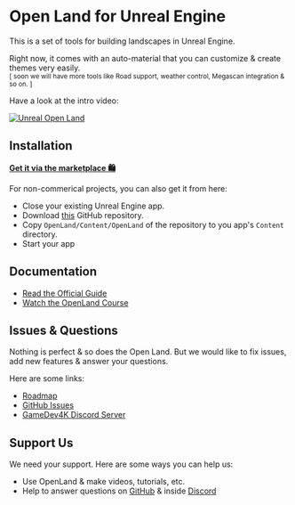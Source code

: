 # Open Land for Unreal Engine

This is a set of tools for building landscapes in Unreal Engine.

Right now, it comes with an auto-material that you can customize & create themes very easily. <br/>
<sup>[ soon we will have more tools like Road support, weather control, Megascan integration & so on. ]</sup>

Have a look at the intro video:

[![Unreal Open Land](https://user-images.githubusercontent.com/50838/105540232-e278cd80-5d1b-11eb-9699-a61a2fb2235c.png)](https://www.youtube.com/watch?v=QJ6SIh2DGeU)

## Installation

**[Get it via the marketplace 🛍️](https://www.unrealengine.com/marketplace/en-US/product/openland-customizable-landscape-auto-material)**

For non-commerical projects, you can also get it from here:

* Close your existing Unreal Engine app.
* Download [this](https://github.com/GameDev4K/unreal-openland/archive/refs/heads/main.zip) GitHub repository.
* Copy `OpenLand/Content/OpenLand` of the repository to you app's `Content` directory.
* Start your app

## Documentation

* [Read the Official Guide](https://www.notion.so/OpenLand-Documentation-2268081d3b8e4a49a0d824a7ab0b7b44)
* [Watch the OpenLand Course](https://www.youtube.com/playlist?list=PLsyGu3bA_w_C-63BvSRRrGc_TgQM5gjEi)

## Issues & Questions

Nothing is perfect & so does the Open Land. But we would like to fix issues, add new features & answer your questions.

Here are some links:

* [Roadmap](https://github.com/orgs/GDi4K/projects/1)
* [GitHub Issues](https://github.com/GDi4K/unreal-open-land/issues)
* [GameDev4K Discord Server](https://discord.gg/DK9cMn9eFV)

## Support Us

We need your support. Here are some ways you can help us:

* Use OpenLand & make videos, tutorials, etc.
* Help to answer questions on [GitHub](https://github.com/GameDev4K/unreal-open-land/issues) & inside [Discord](https://discord.gg/DK9cMn9eFV)

